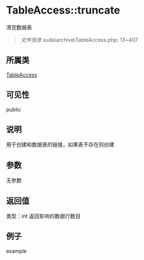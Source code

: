 # TableAccess::truncate
清空数据表
> *文件信息* suda\archive\TableAccess.php: 13~407
## 所属类 

[TableAccess](../TableAccess.md)

## 可见性

  public  
## 说明

用于创建和数据表的链接，如果表不存在则创建

## 参数

无参数

## 返回值
类型：int
 返回影响的数据行数目

## 例子

example
